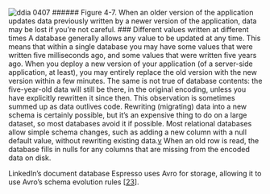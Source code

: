 ![ddia 0407](assets/ddia_0407.png) ###### Figure 4-7. When an older version of the application updates data previously written by a newer version of the application, data may be lost if you’re not careful. ### Different values written at different times A database generally allows any value to be updated at any time. This means that within a single
database you may have some values that were written five milliseconds ago, and some values that were
written five years ago. When you deploy a new version of your application (of a server-side application, at least), you may
entirely replace the old version with the new version within a few minutes. The same is not true of
database contents: the five-year-old data will still be there, in the original encoding, unless you
have explicitly rewritten it since then. This observation is sometimes summed up as data outlives
code. 
Rewriting (migrating) data into a new schema is certainly possible, but it’s an expensive thing to
do on a large dataset, so most databases avoid it if possible. Most relational databases allow
simple schema changes, such as adding a new column with a null default value, without rewriting
existing data.[v](ch04.html#idm140605776834848) When an old row is
read, the database fills in nulls for any columns that are missing from the encoded data on disk.

LinkedIn’s document database Espresso uses Avro for storage, allowing it to use Avro’s schema
evolution rules [[23](ch04.html#Auradkar2015wz)].